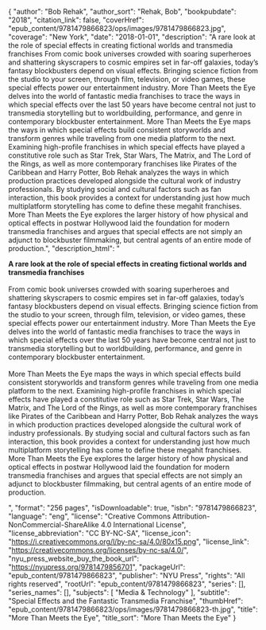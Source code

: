 {
  "author": "Bob Rehak",
  "author_sort": "Rehak, Bob",
  "bookpubdate": "2018",
  "citation_link": false,
  "coverHref": "epub_content/9781479866823/ops/images/9781479866823.jpg",
  "coverage": "New York",
  "date": "2018-01-01",
  "description": "A rare look at the role of special effects in creating fictional worlds and transmedia franchises From comic book universes crowded with soaring superheroes and shattering skyscrapers to cosmic empires set in far-off galaxies, today’s fantasy blockbusters depend on visual effects. Bringing science fiction from the studio to your screen, through film, television, or video games, these special effects power our entertainment industry. More Than Meets the Eye delves into the world of fantastic media franchises to trace the ways in which special effects over the last 50 years have become central not just to transmedia storytelling but to worldbuilding, performance, and genre in contemporary blockbuster entertainment. More Than Meets the Eye maps the ways in which special effects build consistent storyworlds and transform genres while traveling from one media platform to the next. Examining high-profile franchises in which special effects have played a constitutive role such as Star Trek, Star Wars, The Matrix, and The Lord of the Rings, as well as more contemporary franchises like Pirates of the Caribbean and Harry Potter, Bob Rehak analyzes the ways in which production practices developed alongside the cultural work of industry professionals. By studying social and cultural factors such as fan interaction, this book provides a context for understanding just how much multiplatform storytelling has come to define these megahit franchises. More Than Meets the Eye explores the larger history of how physical and optical effects in postwar Hollywood laid the foundation for modern transmedia franchises and argues that special effects are not simply an adjunct to blockbuster filmmaking, but central agents of an entire mode of production.",
  "description_html": "<p><b>A rare look at the role of special effects in creating fictional worlds and transmedia franchises <br></b><br>From comic book universes crowded with soaring superheroes and shattering skyscrapers to cosmic empires set in far-off galaxies, today’s fantasy blockbusters depend on visual effects. Bringing science fiction from the studio to your screen, through film, television, or video games, these special effects power our entertainment industry. More Than Meets the Eye delves into the world of fantastic media franchises to trace the ways in which special effects over the last 50 years have become central not just to transmedia storytelling but to worldbuilding, performance, and genre in contemporary blockbuster entertainment. <br><br>More Than Meets the Eye maps the ways in which special effects build consistent storyworlds and transform genres while traveling from one media platform to the next. Examining high-profile franchises in which special effects have played a constitutive role such as Star Trek, Star Wars, The Matrix, and The Lord of the Rings, as well as more contemporary franchises like Pirates of the Caribbean and Harry Potter, Bob Rehak analyzes the ways in which production practices developed alongside the cultural work of industry professionals. By studying social and cultural factors such as fan interaction, this book provides a context for understanding just how much multiplatform storytelling has come to define these megahit franchises. More Than Meets the Eye explores the larger history of how physical and optical effects in postwar Hollywood laid the foundation for modern transmedia franchises and argues that special effects are not simply an adjunct to blockbuster filmmaking, but central agents of an entire mode of production.</p>",
  "format": "256 pages",
  "isDownloadable": true,
  "isbn": "9781479866823",
  "language": "eng",
  "license": "Creative Commons Attribution-NonCommercial-ShareAlike 4.0 International License",
  "license_abbreviation": "CC BY-NC-SA",
  "license_icon": "https://i.creativecommons.org/l/by-nc-sa/4.0/80x15.png",
  "license_link": "https://creativecommons.org/licenses/by-nc-sa/4.0/",
  "nyu_press_website_buy_the_book_url": "https://nyupress.org/9781479856701",
  "packageUrl": "epub_content/9781479866823",
  "publisher": "NYU Press",
  "rights": "All rights reserved",
  "rootUrl": "epub_content/9781479866823",
  "series": [],
  "series_names": [],
  "subjects": [
    "Media & Technology"
  ],
  "subtitle": "Special Effects and the Fantastic Transmedia Franchise",
  "thumbHref": "epub_content/9781479866823/ops/images/9781479866823-th.jpg",
  "title": "More Than Meets the Eye",
  "title_sort": "More Than Meets the Eye"
}
